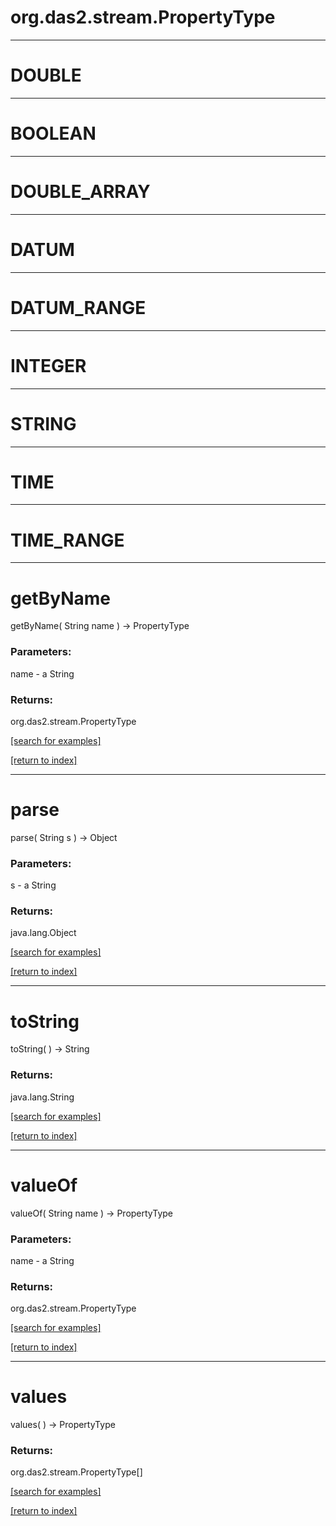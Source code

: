 # org.das2.stream.PropertyType
***
<a name="DOUBLE"></a>
# DOUBLE



***
<a name="BOOLEAN"></a>
# BOOLEAN



***
<a name="DOUBLE_ARRAY"></a>
# DOUBLE_ARRAY



***
<a name="DATUM"></a>
# DATUM



***
<a name="DATUM_RANGE"></a>
# DATUM_RANGE



***
<a name="INTEGER"></a>
# INTEGER



***
<a name="STRING"></a>
# STRING



***
<a name="TIME"></a>
# TIME



***
<a name="TIME_RANGE"></a>
# TIME_RANGE



***
<a name="getByName"></a>
# getByName
getByName( String name ) &rarr; PropertyType



### Parameters:
name - a String

### Returns:
org.das2.stream.PropertyType


<a href="https://github.com/autoplot/dev/search?q=getByName&unscoped_q=getByName">[search for examples]</a>

<a href="https://github.com/autoplot/documentation/blob/master/javadoc/index-all.md">[return to index]</a>

***
<a name="parse"></a>
# parse
parse( String s ) &rarr; Object



### Parameters:
s - a String

### Returns:
java.lang.Object


<a href="https://github.com/autoplot/dev/search?q=parse&unscoped_q=parse">[search for examples]</a>

<a href="https://github.com/autoplot/documentation/blob/master/javadoc/index-all.md">[return to index]</a>

***
<a name="toString"></a>
# toString
toString(  ) &rarr; String



### Returns:
java.lang.String


<a href="https://github.com/autoplot/dev/search?q=toString&unscoped_q=toString">[search for examples]</a>

<a href="https://github.com/autoplot/documentation/blob/master/javadoc/index-all.md">[return to index]</a>

***
<a name="valueOf"></a>
# valueOf
valueOf( String name ) &rarr; PropertyType



### Parameters:
name - a String

### Returns:
org.das2.stream.PropertyType


<a href="https://github.com/autoplot/dev/search?q=valueOf&unscoped_q=valueOf">[search for examples]</a>

<a href="https://github.com/autoplot/documentation/blob/master/javadoc/index-all.md">[return to index]</a>

***
<a name="values"></a>
# values
values(  ) &rarr; PropertyType



### Returns:
org.das2.stream.PropertyType[]


<a href="https://github.com/autoplot/dev/search?q=values&unscoped_q=values">[search for examples]</a>

<a href="https://github.com/autoplot/documentation/blob/master/javadoc/index-all.md">[return to index]</a>

